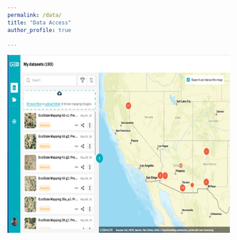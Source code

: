 ```yaml
---
permalink: /data/
title: "Data Access"
author_profile: true

---
```



  <a href="https://data.geonadir.com/social-profile/55?extent=-14055722.19%2C3597708.43%2C-11227317.52%2C5224300.12" target="_blank">
    <img src="../images/geonadir.png" alt="blah" width="500" height="400">
  </a>
